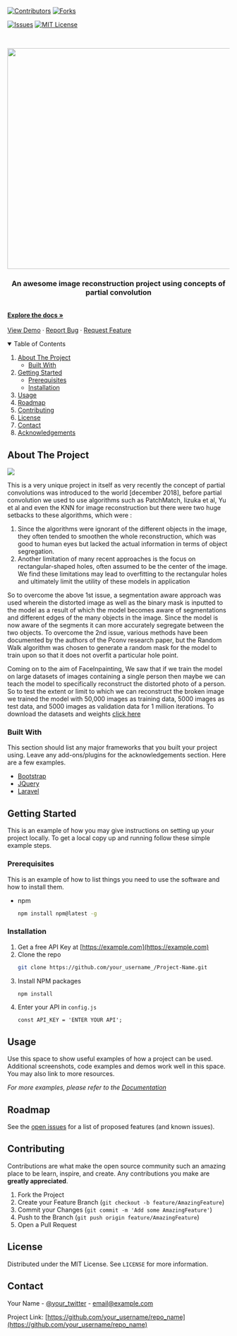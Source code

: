 <!--
*** Thanks for checking out the Best-README-Template. If you have a suggestion
*** that would make this better, please fork the repo and create a pull request
*** or simply open an issue with the tag "enhancement".
*** Thanks again! Now go create something AMAZING! :D
-->



<!-- PROJECT SHIELDS -->
<!--
*** I'm using markdown "reference style" links for readability.
*** Reference links are enclosed in brackets [ ] instead of parentheses ( ).
*** See the bottom of this document for the declaration of the reference variables
*** for contributors-url, forks-url, etc. This is an optional, concise syntax you may use.
*** https://www.markdownguide.org/basic-syntax/#reference-style-links
-->
[![Contributors][contributors-shield]][contributors-url]
[![Forks][forks-shield]][forks-url]
<!--[![Stargazers][stars-shield]][stars-url]-->
[![Issues][issues-shield]][issues-url]
[![MIT License][license-shield]][license-url]
<!--[![LinkedIn][linkedin-shield]][linkedin-url]-->



<!-- PROJECT LOGO -->
<br />
<p align="center">
  <a href="https://github.com/yatharthk2/Inpainting">
    <img src="https://github.com/yatharthk2/Inpainting/blob/master/ivg/Inpainting_img.png" alt="Logo" width="1080" height="500">
  </a>

  <p align="center">
    <h3 align="center">An awesome image reconstruction project using concepts of partial convolution</h3>
    <br />
    <a href="https://github.com/yatharthk2/Inpainting"><strong>Explore the docs »</strong></a>
    <br />
    <br />
    <a href="https://github.com/yatharthk2/Inpainting/blob/master/result.jpg">View Demo</a>
    ·
    <a href="https://github.com/yatharthk2/Inpainting/issues">Report Bug</a>
    ·
    <a href="https://github.com/yatharthk2/Inpainting/issues">Request Feature</a>
  </p>
</p>



<!-- TABLE OF CONTENTS -->
<details open="open">
  <summary>Table of Contents</summary>
  <ol>
    <li>
      <a href="#about-the-project">About The Project</a>
      <ul>
        <li><a href="#built-with">Built With</a></li>
      </ul>
    </li>
    <li>
      <a href="#getting-started">Getting Started</a>
      <ul>
        <li><a href="#prerequisites">Prerequisites</a></li>
        <li><a href="#installation">Installation</a></li>
      </ul>
    </li>
    <li><a href="#usage">Usage</a></li>
    <li><a href="#roadmap">Roadmap</a></li>
    <li><a href="#contributing">Contributing</a></li>
    <li><a href="#license">License</a></li>
    <li><a href="#contact">Contact</a></li>
    <li><a href="#acknowledgements">Acknowledgements</a></li>
  </ol>
</details>



<!-- ABOUT THE PROJECT -->
## About The Project



![](https://github.com/yatharthk2/Inpainting/blob/master/ivg/train%20video.gif)

This is a very unique project in itself as  very recently the concept of partial convolutions was introduced to the world [december 2018], before partial convolution we used to use algorithms such as PatchMatch, Iizuka et al, Yu et al and even the KNN for image reconstruction but there were two huge setbacks to these algorithms, which were :
1) Since the algorithms were ignorant of the different objects in the image, they often tended to smoothen the whole reconstruction, which was good to human eyes but lacked the actual information in terms of object segregation.
2) Another limitation of many recent approaches is the focus on rectangular-shaped holes, often assumed to be the center of the image. We find these limitations may lead to overfitting to the rectangular holes and ultimately limit the utility of these models in application

So to overcome the above 1st issue, a segmentation aware approach was used wherein the distorted image as well as the binary mask is inputted to the model as a result of which the model becomes aware of segmentations and different edges of the many objects in the image. Since the model is now aware of the segments it can more accurately segregate between the two objects.
To overcome the 2nd issue, various methods have been documented by the authors of the Pconv research paper, but the Random Walk algorithm was chosen to generate a random mask for the model to train upon so that it does not overfit a particular hole point.

Coming on to the aim of FaceInpainting, We saw that if we train the model on large datasets of images containing a single person then maybe we can teach the model to specifically reconstruct the distorted photo of a person. So to test the extent or limit to which we can reconstruct the broken image we trained the model with 50,000 images as training data, 5000 images as test data, and 5000 images as validation data for 1 million iterations.
To download the datasets and weights
<a href="https://drive.google.com/drive/folders/1E482OOOe_xYWVE9nKCnF_hrh0aLHgZIN?usp=sharing">click here</a>





### Built With

This section should list any major frameworks that you built your project using. Leave any add-ons/plugins for the acknowledgements section. Here are a few examples.
* [Bootstrap](https://getbootstrap.com)
* [JQuery](https://jquery.com)
* [Laravel](https://laravel.com)



<!-- GETTING STARTED -->
## Getting Started

This is an example of how you may give instructions on setting up your project locally.
To get a local copy up and running follow these simple example steps.

### Prerequisites

This is an example of how to list things you need to use the software and how to install them.
* npm
  ```sh
  npm install npm@latest -g
  ```

### Installation

1. Get a free API Key at [https://example.com](https://example.com)
2. Clone the repo
   ```sh
   git clone https://github.com/your_username_/Project-Name.git
   ```
3. Install NPM packages
   ```sh
   npm install
   ```
4. Enter your API in `config.js`
   ```JS
   const API_KEY = 'ENTER YOUR API';
   ```



<!-- USAGE EXAMPLES -->
## Usage

Use this space to show useful examples of how a project can be used. Additional screenshots, code examples and demos work well in this space. You may also link to more resources.

_For more examples, please refer to the [Documentation](https://example.com)_



<!-- ROADMAP -->
## Roadmap

See the [open issues](https://github.com/othneildrew/Best-README-Template/issues) for a list of proposed features (and known issues).



<!-- CONTRIBUTING -->
## Contributing

Contributions are what make the open source community such an amazing place to be learn, inspire, and create. Any contributions you make are **greatly appreciated**.

1. Fork the Project
2. Create your Feature Branch (`git checkout -b feature/AmazingFeature`)
3. Commit your Changes (`git commit -m 'Add some AmazingFeature'`)
4. Push to the Branch (`git push origin feature/AmazingFeature`)
5. Open a Pull Request



<!-- LICENSE -->
## License

Distributed under the MIT License. See `LICENSE` for more information.



<!-- CONTACT -->
## Contact

Your Name - [@your_twitter](https://twitter.com/your_username) - email@example.com

Project Link: [https://github.com/your_username/repo_name](https://github.com/your_username/repo_name)




<!-- MARKDOWN LINKS & IMAGES -->
<!-- https://www.markdownguide.org/basic-syntax/#reference-style-links -->
[contributors-shield]: https://img.shields.io/github/contributors/yatharthk2/Inpainting?color=red&label=contributors&logo=github&logoColor=green&style=for-the-badge
[contributors-url]: https://github.com/yatharthk2/Inpainting/graphs/contributors
[forks-shield]: https://img.shields.io/github/forks/yatharthk2/Inpainting?color=red&logo=github&logoColor=green&style=for-the-badge
[forks-url]: https://github.com/yatharthk2/Inpainting/network/members
<!--[stars-shield]: https://img.shields.io/github/stars/othneildrew/Best-README-Template.svg?style=for-the-badge-->
<!--[stars-url]: https://github.com/othneildrew/Best-README-Template/stargazers-->
[issues-shield]: https://img.shields.io/bitbucket/issues-raw/yatharthk2/Inpainting?color=red&logo=github&logoColor=green&style=for-the-badge
[issues-url]:https://github.com/yatharthk2/Inpainting/issues
[license-shield]: https://img.shields.io/github/license/othneildrew/Best-README-Template.svg?style=for-the-badge
[license-url]: https://github.com/yatharthk2/Inpainting/blob/master/LICENSE
[linkedin-shield]: https://img.shields.io/badge/-LinkedIn-black.svg?style=for-the-badge&logo=linkedin&colorB=555
[linkedin-url]: https://linkedin.com/in/othneildrew
[product-screenshot]: C:\Users\yatha\OneDrive\Desktop\projects\Inpainting_project\Inpainting\train_video.gif
